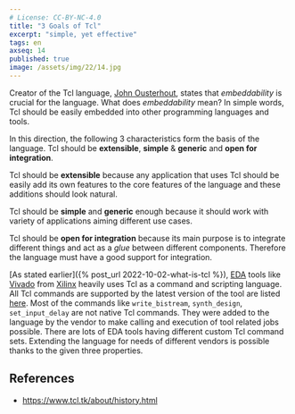 ```yaml
---
# License: CC-BY-NC-4.0
title: "3 Goals of Tcl"
excerpt: "simple, yet effective"
tags: en
axseq: 14
published: true
image: /assets/img/22/14.jpg
---
```


Creator of the Tcl language, [John
Ousterhout](https://en.wikipedia.org/wiki/John_Ousterhout), states that
*embeddability* is crucial for the language. What does *embeddability* mean? In
simple words, Tcl should be easily embedded into other programming languages
and tools.

In this direction, the following 3 characteristics form the basis of the
language. Tcl should be **extensible**, **simple** & **generic** and **open for
integration**.

Tcl should be **extensible** because any application that uses Tcl should be
easily add its own features to the core features of the language and these
additions should look natural.

Tcl should be **simple** and **generic** enough because it should work with
variety of applications aiming different use cases.

Tcl should be **open for integration** because its main purpose is to integrate
different things and act as a *glue* between different components. Therefore
the language must have a good support for integration.

[As stated earlier]({% post_url 2022-10-02-what-is-tcl %}),
[EDA](https://en.wikipedia.org/wiki/Electronic_design_automation) tools like
[Vivado](https://www.xilinx.com/products/design-tools/vivado.html) from
[Xilinx](https://en.wikipedia.org/wiki/Xilinx) heavily uses Tcl as a command
and scripting language. All Tcl commands are supported by the latest version
of the tool are listed [here](https://docs.xilinx.com/r/en-US/ug835-vivado-tcl-commands/Introduction).
Most of the commands like `write_bistream`, `synth_design`, `set_input_delay`
are not native Tcl commands. They were added to the language by the vendor to
make calling and execution of tool related jobs possible. There are lots of
EDA tools having different custom Tcl command sets. Extending the language for
needs of different vendors is possible thanks to the given three properties.

## References

- <https://www.tcl.tk/about/history.html>

